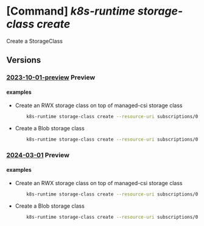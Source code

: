 # [Command] _k8s-runtime storage-class create_

Create a StorageClass

## Versions

### [2023-10-01-preview](/Resources/mgmt-plane/L3tyZXNvdXJjZXVyaX0vcHJvdmlkZXJzL21pY3Jvc29mdC5rdWJlcm5ldGVzcnVudGltZS9zdG9yYWdlY2xhc3Nlcy97fQ==/2023-10-01-preview.xml) **Preview**

<!-- mgmt-plane /{resourceuri}/providers/microsoft.kubernetesruntime/storageclasses/{} 2023-10-01-preview -->

#### examples

- Create an RWX storage class on top of managed-csi storage class
    ```bash
        k8s-runtime storage-class create --resource-uri subscriptions/00000000-1111-2222-3333-444444444444/resourceGroups/example/providers/Microsoft.Kubernetes/connectedClusters/cluster1 --storage-class-name rwxsc --type-properties rwx.backing-storage-class-name=managed-csi
    ```

- Create a Blob storage class
    ```bash
        k8s-runtime storage-class create --resource-uri subscriptions/00000000-1111-2222-3333-444444444444/resourceGroups/example/providers/Microsoft.Kubernetes/connectedClusters/cluster1 --storage-class-name blobsc --type-properties blob.azure-storage-account-key=accountkey blob.azure-storage-account-name=accountname
    ```

### [2024-03-01](/Resources/mgmt-plane/L3tyZXNvdXJjZXVyaX0vcHJvdmlkZXJzL21pY3Jvc29mdC5rdWJlcm5ldGVzcnVudGltZS9zdG9yYWdlY2xhc3Nlcy97fQ==/2024-03-01.xml) **Preview**

<!-- mgmt-plane /{resourceuri}/providers/microsoft.kubernetesruntime/storageclasses/{} 2024-03-01 -->

#### examples

- Create an RWX storage class on top of managed-csi storage class
    ```bash
        k8s-runtime storage-class create --resource-uri subscriptions/00000000-1111-2222-3333-444444444444/resourceGroups/example/providers/Microsoft.Kubernetes/connectedClusters/cluster1 --storage-class-name rwxsc --type-properties rwx.backing-storage-class-name=managed-csi
    ```

- Create a Blob storage class
    ```bash
        k8s-runtime storage-class create --resource-uri subscriptions/00000000-1111-2222-3333-444444444444/resourceGroups/example/providers/Microsoft.Kubernetes/connectedClusters/cluster1 --storage-class-name blobsc --type-properties blob.azure-storage-account-key=accountkey blob.azure-storage-account-name=accountname
    ```
